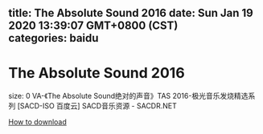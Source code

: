 
title: The Absolute Sound 2016
date: Sun Jan 19 2020 13:39:07 GMT+0800 (CST)    
categories: baidu
---

# The Absolute Sound 2016
size: 0
 VA-《The Absolute Sound绝对的声音》TAS 2016-极光音乐发烧精选系列 [SACD-ISO 百度云] SACD音乐资源 - SACDR.NET
 

[How to download](https://bpcam.bemobtrk.com/go/2ceec3aa-1ca2-46d6-b9ff-aaa5c184517c?jno=3327)